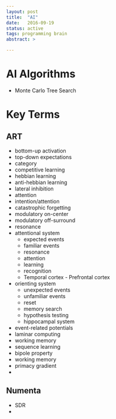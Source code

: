 ```yaml
---
layout: post
title:  "AI"
date:   2016-09-19
status: active
tags: programming brain
abstract: >

---
```


<!--more-->

# AI Algorithms

* Monte Carlo Tree Search


# Key Terms

## ART

* bottom-up activation
* top-down expectations
* category
* competitive learning
* hebbian learning
* anti-hebbian learning
* lateral inhibition
* attention
* intention/attention
* catastrophic forgetting
* modulatory on-center
* modulatory off-surround
* resonance
* attentional system
  * expected events
  * familiar events
  * resonance
  * attention
  * learning
  * recognition
  * Temporal cortex - Prefrontal cortex
* orienting system
  * unexpected events
  * unfamiliar events
  * reset
  * memory search
  * hypothesis testing
  * hippocampal system
* event-related potentials
* laminar computing
* working memory
* sequence learning
* bipole property
* working memory
* primacy gradient
*

## Numenta

* SDR
*
